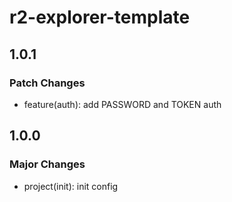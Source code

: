 # r2-explorer-template

## 1.0.1

### Patch Changes

- feature(auth): add PASSWORD and TOKEN auth

## 1.0.0

### Major Changes

- project(init): init config
